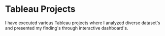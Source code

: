 # Tableau Projects
I have executed various Tableau projects where I analyzed diverse dataset's and presented my finding's through interactive dashboard's.
